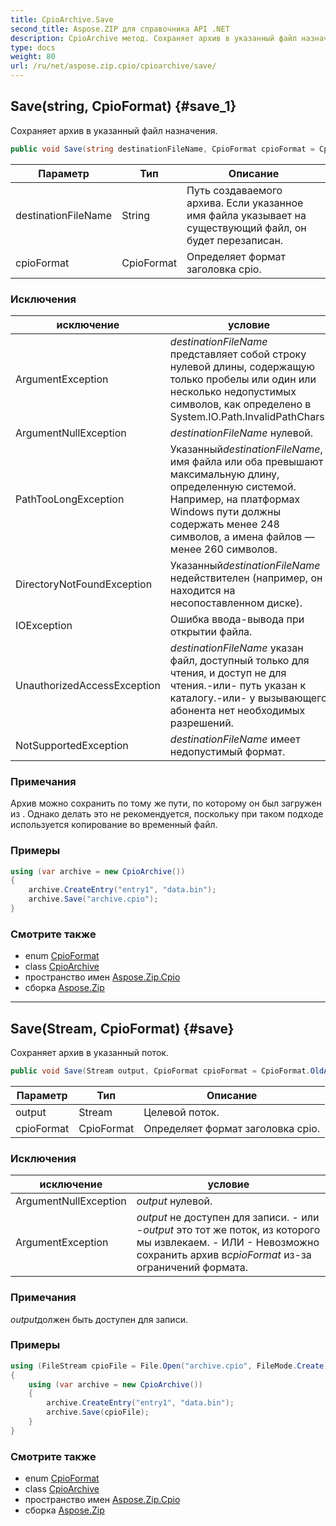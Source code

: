 ```yaml
---
title: CpioArchive.Save
second_title: Aspose.ZIP для справочника API .NET
description: CpioArchive метод. Сохраняет архив в указанный файл назначения.
type: docs
weight: 80
url: /ru/net/aspose.zip.cpio/cpioarchive/save/
---
```

## Save(string, CpioFormat) {#save_1}

Сохраняет архив в указанный файл назначения.

```csharp
public void Save(string destinationFileName, CpioFormat cpioFormat = CpioFormat.OldAscii)
```

| Параметр | Тип | Описание |
| --- | --- | --- |
| destinationFileName | String | Путь создаваемого архива. Если указанное имя файла указывает на существующий файл, он будет перезаписан. |
| cpioFormat | CpioFormat | Определяет формат заголовка cpio. |

### Исключения

| исключение | условие |
| --- | --- |
| ArgumentException | *destinationFileName* представляет собой строку нулевой длины, содержащую только пробелы или один или несколько недопустимых символов, как определено в System.IO.Path.InvalidPathChars. |
| ArgumentNullException | *destinationFileName* нулевой. |
| PathTooLongException | Указанный*destinationFileName*, имя файла или оба превышают максимальную длину, определенную системой. Например, на платформах Windows пути должны содержать менее 248 символов, а имена файлов — менее 260 символов. |
| DirectoryNotFoundException | Указанный*destinationFileName* недействителен (например, он находится на несопоставленном диске). |
| IOException | Ошибка ввода-вывода при открытии файла. |
| UnauthorizedAccessException | *destinationFileName* указан файл, доступный только для чтения, и доступ не для чтения.-или- путь указан к каталогу.-или- у вызывающего абонента нет необходимых разрешений. |
| NotSupportedException | *destinationFileName* имеет недопустимый формат. |

### Примечания

Архив можно сохранить по тому же пути, по которому он был загружен из . Однако делать это не рекомендуется, поскольку при таком подходе используется копирование во временный файл.

### Примеры

```csharp
using (var archive = new CpioArchive())
{
    archive.CreateEntry("entry1", "data.bin");        
    archive.Save("archive.cpio");
}       
```

### Смотрите также

* enum [CpioFormat](../../cpioformat/)
* class [CpioArchive](../)
* пространство имен [Aspose.Zip.Cpio](../../cpioarchive/)
* сборка [Aspose.Zip](../../../)

---

## Save(Stream, CpioFormat) {#save}

Сохраняет архив в указанный поток.

```csharp
public void Save(Stream output, CpioFormat cpioFormat = CpioFormat.OldAscii)
```

| Параметр | Тип | Описание |
| --- | --- | --- |
| output | Stream | Целевой поток. |
| cpioFormat | CpioFormat | Определяет формат заголовка cpio. |

### Исключения

| исключение | условие |
| --- | --- |
| ArgumentNullException | *output* нулевой. |
| ArgumentException | *output* не доступен для записи. - или -*output* это тот же поток, из которого мы извлекаем. - ИЛИ - Невозможно сохранить архив в*cpioFormat* из-за ограничений формата. |

### Примечания

*output*должен быть доступен для записи.

### Примеры

```csharp
using (FileStream cpioFile = File.Open("archive.cpio", FileMode.Create))
{
    using (var archive = new CpioArchive())
    {
        archive.CreateEntry("entry1", "data.bin");        
        archive.Save(cpioFile);
    }
}       
```

### Смотрите также

* enum [CpioFormat](../../cpioformat/)
* class [CpioArchive](../)
* пространство имен [Aspose.Zip.Cpio](../../cpioarchive/)
* сборка [Aspose.Zip](../../../)


